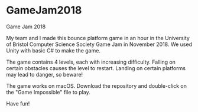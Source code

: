 # GameJam2018
Game Jam 2018

My team and I made this bounce platform game in an hour in the University of Bristol Computer Science Society Game Jam in November 2018.
We used Unity with basic C# to make the game.

The game contains 4 levels, each with increasing difficulty. Falling on certain obstacles causes the level to restart. 
Landing on certain platforms may lead to danger, so beware!

The game works on macOS. Download the repository and double-click on the "Game Impossible" file to play.

Have fun!
